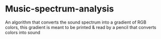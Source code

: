 # Music-spectrum-analysis
An algorithm that converts the sound spectrum into a gradient of RGB colors, this gradient is meant to be printed &amp; read by a pencil that converts colors into sound
